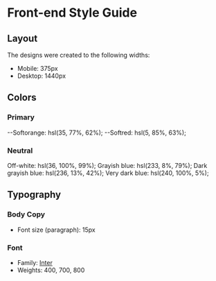 # Front-end Style Guide

## Layout

The designs were created to the following widths:

- Mobile: 375px
- Desktop: 1440px

## Colors

### Primary

--Softorange: hsl(35, 77%, 62%);
--Softred: hsl(5, 85%, 63%);

### Neutral

Off-white: hsl(36, 100%, 99%);
Grayish blue: hsl(233, 8%, 79%);
Dark grayish blue: hsl(236, 13%, 42%);
Very dark blue: hsl(240, 100%, 5%);

## Typography

### Body Copy

- Font size (paragraph): 15px

### Font

- Family: [Inter](https://fonts.google.com/specimen/Inter)
- Weights: 400, 700, 800
